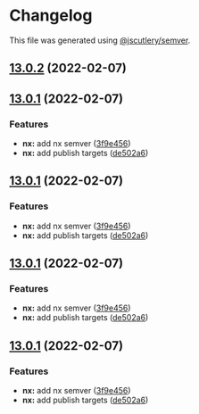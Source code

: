 # Changelog

This file was generated using [@jscutlery/semver](https://github.com/jscutlery/semver).

## [13.0.2](https://github.com/fruchtzwerg/ngutils/compare/v13.0.1...v13.0.2) (2022-02-07)



## [13.0.1](https://github.com/fruchtzwerg/ngutils/compare/v13.0.0...v13.0.1) (2022-02-07)


### Features

* **nx:** add nx semver ([3f9e456](https://github.com/fruchtzwerg/ngutils/commit/3f9e456ec5e3bcdc688b61be9380668206c7bc9c))
* **nx:** add publish targets ([de502a6](https://github.com/fruchtzwerg/ngutils/commit/de502a690bc6e75d69729871bb8610810df569a3))



## [13.0.1](https://github.com/fruchtzwerg/ngutils/compare/v13.0.0...v13.0.1) (2022-02-07)


### Features

* **nx:** add nx semver ([3f9e456](https://github.com/fruchtzwerg/ngutils/commit/3f9e456ec5e3bcdc688b61be9380668206c7bc9c))
* **nx:** add publish targets ([de502a6](https://github.com/fruchtzwerg/ngutils/commit/de502a690bc6e75d69729871bb8610810df569a3))



## [13.0.1](https://github.com/fruchtzwerg/ngutils/compare/v13.0.0...v13.0.1) (2022-02-07)


### Features

* **nx:** add nx semver ([3f9e456](https://github.com/fruchtzwerg/ngutils/commit/3f9e456ec5e3bcdc688b61be9380668206c7bc9c))
* **nx:** add publish targets ([de502a6](https://github.com/fruchtzwerg/ngutils/commit/de502a690bc6e75d69729871bb8610810df569a3))



## [13.0.1](https://github.com/fruchtzwerg/ngutils/compare/v13.0.0...v13.0.1) (2022-02-07)


### Features

* **nx:** add nx semver ([3f9e456](https://github.com/fruchtzwerg/ngutils/commit/3f9e456ec5e3bcdc688b61be9380668206c7bc9c))
* **nx:** add publish targets ([de502a6](https://github.com/fruchtzwerg/ngutils/commit/de502a690bc6e75d69729871bb8610810df569a3))
